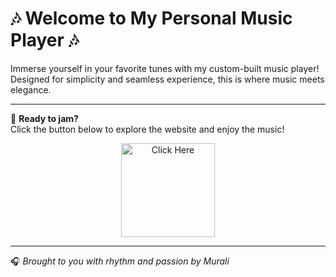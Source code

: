 # 🎶 **Welcome to My Personal Music Player** 🎶

Immerse yourself in your favorite tunes with my custom-built music player!  
Designed for simplicity and seamless experience, this is where music meets elegance.

---

🌟 **Ready to jam?**  
Click the button below to explore the website and enjoy the music!

<p align="center">
  <a href="https://muralibotz.github.io/Music-Player/">
    <img src="https://img.shields.io/badge/click%20me-007BFF?style=for-the-badge&logo=appveyor&logoColor=white&labelColor=007BFF&color=white&logoWidth=25" alt="Click Here" width="150">
  </a>
</p>

---

🎧 _Brought to you with rhythm and passion by Murali_
